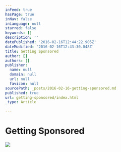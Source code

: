 ```yaml
---
inFeed: true
hasPage: true
inNav: false
inLanguage: null
starred: false
keywords: []
description: ''
datePublished: '2016-02-16T12:44:22.905Z'
dateModified: '2016-02-16T12:43:30.048Z'
title: Getting Sponsored
author: []
authors: []
publisher:
  name: null
  domain: null
  url: null
  favicon: null
sourcePath: _posts/2016-02-16-getting-sponsored.md
published: true
url: getting-sponsored/index.html
_type: Article

---
```

# Getting Sponsored
![](https://the-grid-user-content.s3-us-west-2.amazonaws.com/878160c1-51b1-4a73-963b-4c9d8e0b5308.png)